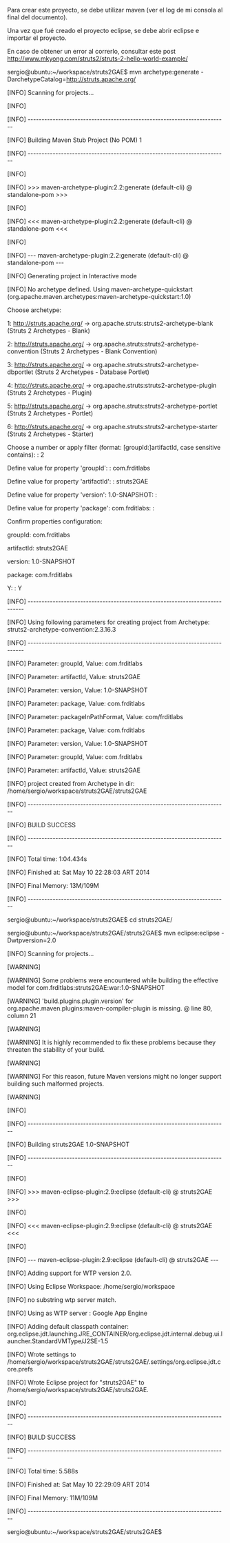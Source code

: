 
Para crear este proyecto, se debe utilizar maven (ver el log de mi consola al final del documento).

Una vez que fué creado el proyecto eclipse, se debe abrir eclipse e importar el proyecto.

En caso de obtener un error al correrlo, consultar este post http://www.mkyong.com/struts2/struts-2-hello-world-example/



sergio@ubuntu:~/workspace/struts2GAE$ mvn archetype:generate -DarchetypeCatalog=http://struts.apache.org/

[INFO] Scanning for projects...

[INFO]                                                                         

[INFO] ------------------------------------------------------------------------

[INFO] Building Maven Stub Project (No POM) 1

[INFO] ------------------------------------------------------------------------

[INFO] 

[INFO] >>> maven-archetype-plugin:2.2:generate (default-cli) @ standalone-pom >>>

[INFO] 

[INFO] <<< maven-archetype-plugin:2.2:generate (default-cli) @ standalone-pom <<<

[INFO] 

[INFO] --- maven-archetype-plugin:2.2:generate (default-cli) @ standalone-pom ---

[INFO] Generating project in Interactive mode

[INFO] No archetype defined. Using maven-archetype-quickstart (org.apache.maven.archetypes:maven-archetype-quickstart:1.0)

Choose archetype:

1: http://struts.apache.org/ -> org.apache.struts:struts2-archetype-blank (Struts 2 Archetypes - Blank)

2: http://struts.apache.org/ -> org.apache.struts:struts2-archetype-convention (Struts 2 Archetypes - Blank Convention)

3: http://struts.apache.org/ -> org.apache.struts:struts2-archetype-dbportlet (Struts 2 Archetypes - Database Portlet)

4: http://struts.apache.org/ -> org.apache.struts:struts2-archetype-plugin (Struts 2 Archetypes - Plugin)

5: http://struts.apache.org/ -> org.apache.struts:struts2-archetype-portlet (Struts 2 Archetypes - Portlet)

6: http://struts.apache.org/ -> org.apache.struts:struts2-archetype-starter (Struts 2 Archetypes - Starter)

Choose a number or apply filter (format: [groupId:]artifactId, case sensitive contains): : 2

Define value for property 'groupId': : com.frditlabs

Define value for property 'artifactId': : struts2GAE

Define value for property 'version':  1.0-SNAPSHOT: : 

Define value for property 'package':  com.frditlabs: : 

Confirm properties configuration:

groupId: com.frditlabs

artifactId: struts2GAE

version: 1.0-SNAPSHOT

package: com.frditlabs

 Y: : Y

[INFO] ----------------------------------------------------------------------------

[INFO] Using following parameters for creating project from Archetype: struts2-archetype-convention:2.3.16.3

[INFO] ----------------------------------------------------------------------------

[INFO] Parameter: groupId, Value: com.frditlabs

[INFO] Parameter: artifactId, Value: struts2GAE

[INFO] Parameter: version, Value: 1.0-SNAPSHOT

[INFO] Parameter: package, Value: com.frditlabs

[INFO] Parameter: packageInPathFormat, Value: com/frditlabs

[INFO] Parameter: package, Value: com.frditlabs

[INFO] Parameter: version, Value: 1.0-SNAPSHOT

[INFO] Parameter: groupId, Value: com.frditlabs

[INFO] Parameter: artifactId, Value: struts2GAE

[INFO] project created from Archetype in dir: /home/sergio/workspace/struts2GAE/struts2GAE

[INFO] ------------------------------------------------------------------------

[INFO] BUILD SUCCESS

[INFO] ------------------------------------------------------------------------

[INFO] Total time: 1:04.434s

[INFO] Finished at: Sat May 10 22:28:03 ART 2014

[INFO] Final Memory: 13M/109M

[INFO] ------------------------------------------------------------------------

sergio@ubuntu:~/workspace/struts2GAE$ cd struts2GAE/

sergio@ubuntu:~/workspace/struts2GAE/struts2GAE$ mvn eclipse:eclipse -Dwtpversion=2.0

[INFO] Scanning for projects...

[WARNING] 

[WARNING] Some problems were encountered while building the effective model for com.frditlabs:struts2GAE:war:1.0-SNAPSHOT

[WARNING] 'build.plugins.plugin.version' for org.apache.maven.plugins:maven-compiler-plugin is missing. @ line 80, column 21

[WARNING] 

[WARNING] It is highly recommended to fix these problems because they threaten the stability of your build.

[WARNING] 

[WARNING] For this reason, future Maven versions might no longer support building such malformed projects.

[WARNING] 

[INFO]                                                                         

[INFO] ------------------------------------------------------------------------

[INFO] Building struts2GAE 1.0-SNAPSHOT

[INFO] ------------------------------------------------------------------------

[INFO] 

[INFO] >>> maven-eclipse-plugin:2.9:eclipse (default-cli) @ struts2GAE >>>

[INFO] 

[INFO] <<< maven-eclipse-plugin:2.9:eclipse (default-cli) @ struts2GAE <<<

[INFO] 

[INFO] --- maven-eclipse-plugin:2.9:eclipse (default-cli) @ struts2GAE ---

[INFO] Adding support for WTP version 2.0.

[INFO] Using Eclipse Workspace: /home/sergio/workspace

[INFO] no substring wtp server match.

[INFO] Using as WTP server : Google App Engine

[INFO] Adding default classpath container: org.eclipse.jdt.launching.JRE_CONTAINER/org.eclipse.jdt.internal.debug.ui.launcher.StandardVMType/J2SE-1.5

[INFO] Wrote settings to /home/sergio/workspace/struts2GAE/struts2GAE/.settings/org.eclipse.jdt.core.prefs

[INFO] Wrote Eclipse project for "struts2GAE" to /home/sergio/workspace/struts2GAE/struts2GAE.

[INFO] 

[INFO] ------------------------------------------------------------------------

[INFO] BUILD SUCCESS

[INFO] ------------------------------------------------------------------------

[INFO] Total time: 5.588s

[INFO] Finished at: Sat May 10 22:29:09 ART 2014

[INFO] Final Memory: 11M/109M

[INFO] ------------------------------------------------------------------------

sergio@ubuntu:~/workspace/struts2GAE/struts2GAE$ 
